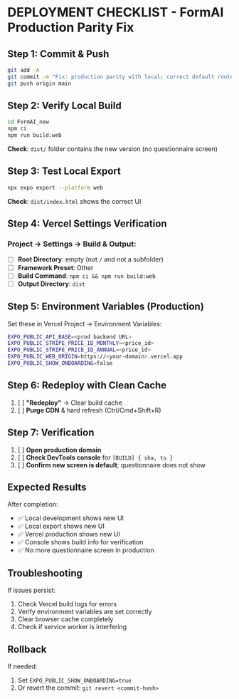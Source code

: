 # DEPLOYMENT CHECKLIST - FormAI Production Parity Fix

## Step 1: Commit & Push

```bash
git add -A
git commit -m "Fix: production parity with local; correct default route; vercel static export"
git push origin main
```

## Step 2: Verify Local Build

```bash
cd FormAI_new
npm ci
npm run build:web
```

**Check**: `dist/` folder contains the new version (no questionnaire screen)

## Step 3: Test Local Export

```bash
npx expo export --platform web
```

**Check**: `dist/index.html` shows the correct UI

## Step 4: Vercel Settings Verification

### Project → Settings → Build & Output:
- [ ] **Root Directory**: empty (not `/` and not a subfolder)
- [ ] **Framework Preset**: Other
- [ ] **Build Command**: `npm ci && npm run build:web`
- [ ] **Output Directory**: `dist`

## Step 5: Environment Variables (Production)

Set these in Vercel Project → Environment Variables:

```bash
EXPO_PUBLIC_API_BASE=<prod backend URL>
EXPO_PUBLIC_STRIPE_PRICE_ID_MONTHLY=<price_id>
EXPO_PUBLIC_STRIPE_PRICE_ID_ANNUAL=<price_id>
EXPO_PUBLIC_WEB_ORIGIN=https://<your-domain>.vercel.app
EXPO_PUBLIC_SHOW_ONBOARDING=false
```

## Step 6: Redeploy with Clean Cache

1. [ ] **"Redeploy"** → Clear build cache
2. [ ] **Purge CDN** & hard refresh (Ctrl/Cmd+Shift+R)

## Step 7: Verification

1. [ ] **Open production domain**
2. [ ] **Check DevTools console** for `[BUILD] { sha, ts }`
3. [ ] **Confirm new screen is default**; questionnaire does not show

## Expected Results

After completion:
- ✅ Local development shows new UI
- ✅ Local export shows new UI  
- ✅ Vercel production shows new UI
- ✅ Console shows build info for verification
- ✅ No more questionnaire screen in production

## Troubleshooting

If issues persist:
1. Check Vercel build logs for errors
2. Verify environment variables are set correctly
3. Clear browser cache completely
4. Check if service worker is interfering

## Rollback

If needed:
1. Set `EXPO_PUBLIC_SHOW_ONBOARDING=true`
2. Or revert the commit: `git revert <commit-hash>`




